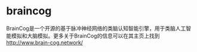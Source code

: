 # braincog

BrainCog是一个开源的基于脉冲神经网络的类脑认知智能引擎，用于类脑人工智能模拟和大脑模拟。更多关于BrainCog的信息可以在其主页上找到 http://www.brain-cog.network/